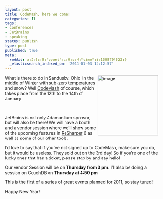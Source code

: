 ```yaml
---
layout: post
title: CodeMash, here we come!
categories: []
tags:
- conferences
- JetBrains
- speaking
status: publish
type: post
published: true
meta:
  reddit: a:2:{s:5:"count";i:0;s:4:"time";i:1385704322;}
  _elasticsearch_indexed_on: '2011-01-03 14:12:57'
---
```

<p><a href="http://hhariri.files.wordpress.com/2011/01/image6.png"><img style="display:inline;margin-left:0;margin-right:0;border-width:0;" title="image" border="0" alt="image" align="right" src="http://hhariri.files.wordpress.com/2011/01/image_thumb6.png" width="199" height="197"></a> </p> <p>What is there to do in Sandusky, Ohio, in the middle of Winter with sub-zero temperatures and snow? Well <a href="http://codemash.org">CodeMash</a> of course, which takes place from the 12th to the 14th of January. </p> <p>&nbsp;</p> <p>JetBrains is not only Adamantium sponsor, but will also be there! We will have a booth and a vendor session where we’ll show some of the upcoming features in <a href="http://www.jetbrains.com/resharper">ReSharper</a> 6 as well as some of our other tools. </p> <p>I’d love to say that if you’ve not signed up to CodeMash, make sure you do, but it would be useless. They sold out on the 3rd day! So if you’re one of the lucky ones that has a ticket, please stop by and say hello!&nbsp; </p> <p>Our vendor Session will be on <strong>Thursday from 3 pm</strong>. I’ll also be doing a session on CouchDB on <strong>Thursday at </strong><strong>4:50 pm</strong>. </p> <p>This is the first of a series of great events planned for 2011, so stay tuned!</p> <p>Happy New Year! </p>
